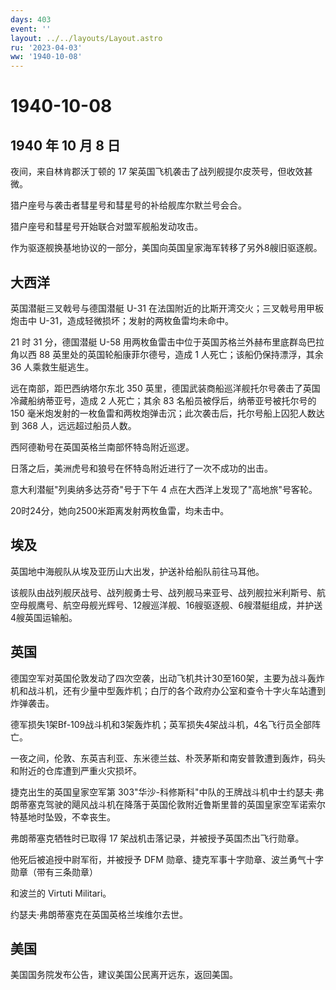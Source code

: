 ```yaml
---
days: 403
event: ''
layout: ../../layouts/Layout.astro
ru: '2023-04-03'
ww: '1940-10-08'
---
```


# 1940-10-08

## 1940 年 10 月 8 日

夜间，来自林肯郡沃丁顿的 17
架英国飞机袭击了战列舰提尔皮茨号，但收效甚微。

猎户座号与袭击者彗星号和彗星号的补给舰库尔默兰号会合。

猎户座号和彗星号开始联合对盟军舰船发动攻击。

作为驱逐舰换基地协议的一部分，美国向英国皇家海军转移了另外8艘旧驱逐舰。

## 大西洋

英国潜艇三叉戟号与德国潜艇 U-31
在法国附近的比斯开湾交火；三叉戟号用甲板炮击中
U-31，造成轻微损坏；发射的两枚鱼雷均未命中。

21 时 31 分，德国潜艇 U-58
用两枚鱼雷击中位于英国苏格兰外赫布里底群岛巴拉角以西 88
英里处的英国轮船康菲尔德号，造成 1 人死亡；该船仍保持漂浮，其余 36
人乘救生艇逃生。

远在南部，距巴西纳塔尔东北 350
英里，德国武装商船巡洋舰托尔号袭击了英国冷藏船纳蒂亚号，造成 2
人死亡；其余 83 名船员被俘后，纳蒂亚号被托尔号的 150
毫米炮发射的一枚鱼雷和两枚炮弹击沉；此次袭击后，托尔号船上囚犯人数达到
368 人，远远超过船员人数。

西阿德勒号在英国英格兰南部怀特岛附近巡逻。

日落之后，美洲虎号和狼号在怀特岛附近进行了一次不成功的出击。

意大利潜艇"列奥纳多达芬奇"号于下午 4 点在大西洋上发现了"高地旅"号客轮。

20时24分，她向2500米距离发射两枚鱼雷，均未击中。

## 埃及

英国地中海舰队从埃及亚历山大出发，护送补给船队前往马耳他。

该舰队由战列舰厌战号、战列舰勇士号、战列舰马来亚号、战列舰拉米利斯号、航空母舰鹰号、航空母舰光辉号、12艘巡洋舰、16艘驱逐舰、6艘潜艇组成，并护送4艘英国运输船。

## 英国

德国空军对英国伦敦发动了四次空袭，出动飞机共计30至160架，主要为战斗轰炸机和战斗机，还有少量中型轰炸机；白厅的各个政府办公室和查令十字火车站遭到炸弹袭击。

德军损失1架Bf-109战斗机和3架轰炸机；英军损失4架战斗机，4名飞行员全部阵亡。

一夜之间，伦敦、东英吉利亚、东米德兰兹、朴茨茅斯和南安普敦遭到轰炸，码头和附近的仓库遭到严重火灾损坏。

捷克出生的英国皇家空军第
303"华沙-科修斯科"中队的王牌战斗机中士约瑟夫·弗朗蒂塞克驾驶的飓风战斗机在降落于英国伦敦附近鲁斯里普的英国皇家空军诺索尔特基地时坠毁，不幸丧生。

弗朗蒂塞克牺牲时已取得 17 架战机击落记录，并被授予英国杰出飞行勋章。

他死后被追授中尉军衔，并被授予 DFM
勋章、捷克军事十字勋章、波兰勇气十字勋章（带有三条勋章）

和波兰的 Virtuti Militari。

约瑟夫·弗朗蒂塞克在英国英格兰埃维尔去世。

## 美国

美国国务院发布公告，建议美国公民离开远东，返回美国。